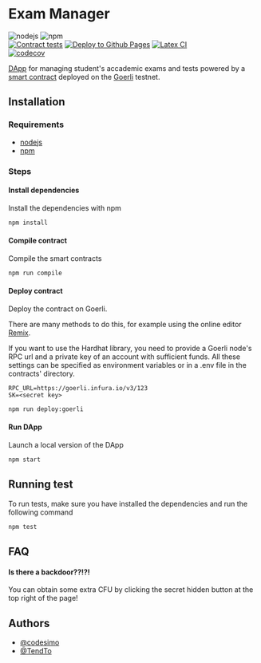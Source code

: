 
# Exam Manager

![nodejs](https://badgen.net/badge/node/v16.16.0/blue)
![npm](https://badgen.net/badge/npm/v8.15.0/blue?icon=npm)  
[![Contract tests](https://github.com/TendTo/Exam-Manager/actions/workflows/contract-tests.yml/badge.svg)](https://github.com/TendTo/Exam-Manager/actions/workflows/contract-tests.yml)
[![Deploy to Github Pages](https://github.com/TendTo/Exam-Manager/actions/workflows/github-page.yml/badge.svg)](https://github.com/TendTo/Exam-Manager/actions/workflows/github-page.yml)
[![Latex CI](https://github.com/TendTo/Exam-Manager/actions/workflows/latex.yml/badge.svg)](https://github.com/TendTo/Exam-Manager/actions/workflows/latex.yml)  
[![codecov](https://codecov.io/gh/TendTo/Exam-Manager/branch/master/graph/badge.svg?token=1QU7EY32HS)](https://codecov.io/gh/TendTo/Exam-Manager)


[DApp](https://tendto.github.io/Exam-Manager) for managing student's accademic exams and tests powered by a [smart contract](https://goerli.etherscan.io/address/0x73781629D73AFeabA98A5691DF37dC0433392995#code) deployed on the [Goerli](https://goerli.etherscan.io/) testnet.

## Installation

### Requirements
- [nodejs](https://nodejs.org/it/)
- [npm](https://www.npmjs.com/)

### Steps

#### Install dependencies

Install the dependencies with npm

```bash
npm install
```

#### Compile contract

Compile the smart contracts

```bash
npm run compile
```

#### Deploy contract

Deploy the contract on Goerli.

There are many methods to do this, for example using the online editor [Remix](https://remix.ethereum.org/).

If you want to use the Hardhat library, you need to provide a Goerli node's RPC url and a private key of an account with sufficient funds.
All these settings can be specified as environment variables or in a .env file in the contracts' directory.

```env
RPC_URL=https://goerli.infura.io/v3/123
SK=<secret key>
```

```bash
npm run deploy:goerli
```
#### Run DApp

Launch a local version of the DApp

```bash
npm start
```


## Running test

To run tests, make sure you have installed the dependencies and run the following command

```bash
npm test
```


## FAQ

#### Is there a backdoor??!?!

You can obtain some extra CFU by clicking the secret hidden button at the top right of the page!

## Authors

- [@codesimo](https://www.github.com/codesimo)
- [@TendTo](https://www.github.com/TendTo)

